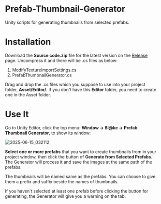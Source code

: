 # Prefab-Thumbnail-Generator
Unity scripts for generating thumbnails from selected prefabs.

# Installation
Download the **Source code.zip** file for the latest version on the [Release](https://github.com/Blatke/Prefab-Thumbnail-Generator/releases) page. Uncompress it and there will be .cs files as below:
1. ModifyTextureImportSettings.cs
2. PrefabThumbnailGenerator.cs

Drag and drop the .cs files which you suppose to use into your project folder, **Asset/Editor/**. If you don't have this **Editor** folder, you need to create one in the Asset folder.

# Use It
Go to Unity Editor, click the top menu: **Window -> Bl@ke -> Prefab Thumbnail Generator**, to show its window:

![2025-06-15_032112](https://github.com/user-attachments/assets/d4f9b6c0-a9d3-429d-ab0c-4a0bd5e02da3)

**Select one or more prefabs** that you want to create thumbnails from in your project window, then click the button of **Generate from Selected Prefabs**. The Generator will process it and save the images at the same path of the prefabs. 

The thumbnails will be named same as the prefabs. You can choose to give them a prefix and suffix beside the names of thumbnails.

If you haven't selected at least one prefab before clicking the button for generating, the Generator will give you a warning on the tab.
